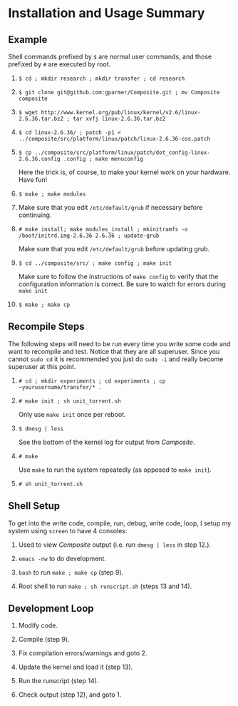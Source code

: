 Installation and Usage Summary
==============================

Example
-------

Shell commands prefixed by `$` are normal user commands, and those prefixed by `#` are executed by root.

1. `$ cd ; mkdir research ; mkdir transfer ; cd research`

2. `$ git clone git@github.com:gparmer/Composite.git ; mv Composite composite`

3. `$ wget http://www.kernel.org/pub/linux/kernel/v2.6/linux-2.6.36.tar.bz2 ; tar xvfj linux-2.6.36.tar.bz2`

4. `$ cd linux-2.6.36/ ; patch -p1 < ../composite/src/platform/linux/patch/linux-2.6.36-cos.patch`

5. `$ cp ../composite/src/platform/linux/patch/dot_config-linux-2.6.36.config .config ; make menuconfig`

   Here the trick is, of course, to make your kernel work on your hardware.  Have fun!
   
6. `$ make ; make modules`

7. Make sure that you edit `/etc/default/grub` if necessary before continuing.

8. `# make install; make modules_install ; mkinitramfs -o /boot/initrd.img-2.6.36 2.6.36 ; update-grub` 

   Make sure that you edit `/etc/default/grub` before updating grub.

9. `$ cd ../composite/src/ ; make config ; make init` 

   Make sure to follow the instructions of `make config` to verify
   that the configuration information is correct.  Be sure to watch
   for errors during `make init`

10. `$ make ; make cp`

Recompile Steps
---------------

   The following steps will need to be run every time you write some code and want to recompile and test. Notice that they are all superuser. Since you cannot `sudo cd` it is recommended you just do `sudo -i` and really become superuser at this point.

1. `# cd ; mkdir experiments ; cd experiments ; cp ~yourusername/transfer/* .`

2. `# make init ; sh unit_torrent.sh`

    Only use `make init` once per reboot.

3. `$ dmesg | less`

    See the bottom of the kernel log for output from *Composite*.

4. `# make`

    Use `make` to run the system repeatedly (as opposed to `make init`).

5. `# sh unit_torrent.sh`

Shell Setup
-----------

To get into the write code, compile, run, debug, write code, loop, I
setup my system using `screen` to have 4 consoles:

1. Used to view *Composite* output (i.e. run `dmesg | less` in step 12.).

2. `emacs -nw` to do development.

3. `bash` to run `make ; make cp` (step 9).

4. Root shell to run `make ; sh runscript.sh` (steps 13 and 14).

Development Loop
----------------

1. Modify code.

2. Compile (step 9).

3. Fix compilation errors/warnings and goto 2.

4. Update the kernel and load it (step 13).

5. Run the runscript (step 14).

6. Check output (step 12), and goto 1.

